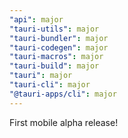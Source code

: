 ```yaml
---
"api": major
"tauri-utils": major
"tauri-bundler": major
"tauri-codegen": major
"tauri-macros": major
"tauri-build": major
"tauri": major
"tauri-cli": major
"@tauri-apps/cli": major
---
```


First mobile alpha release!
